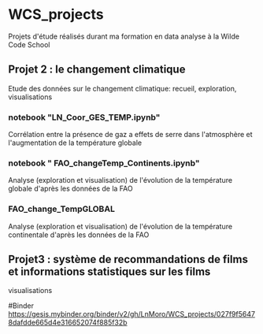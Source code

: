 # WCS_projects
Projets d'étude réalisés durant ma formation en data analyse à la Wilde Code School

## Projet 2 : le changement climatique
Etude des données sur le changement climatique: recueil, exploration, visualisations

### notebook "LN_Coor_GES_TEMP.ipynb"
Corrélation entre la présence de gaz a effets de serre dans l'atmosphère et l'augmentation de la température globale

### notebook " FAO_changeTemp_Continents.ipynb"
Analyse (exploration et visualisation) de l'évolution de la température globale d'après les données de la FAO

### FAO_change_TempGLOBAL
Analyse (exploration et visualisation) de l'évolution de la température continentale d'après les données de la FAO

## Projet3 : système de recommandations de films et informations statistiques sur les films
visualisations

#Binder
https://gesis.mybinder.org/binder/v2/gh/LnMoro/WCS_projects/027f9f56478dafdde665d4e316652074f885f32b
